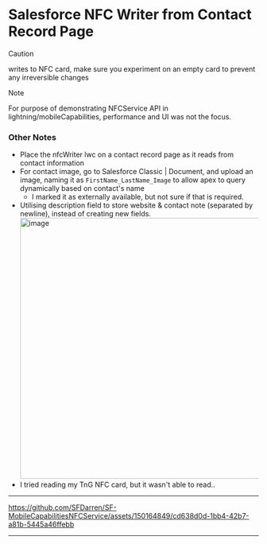 # Salesforce NFC Writer from Contact Record Page

> [!CAUTION]
> writes to NFC card, make sure you experiment on an empty card to prevent any irreversible changes

> [!NOTE]  
> For purpose of demonstrating NFCService API in lightning/mobileCapabilities, performance and UI was not the focus.

### Other Notes

- Place the nfcWriter lwc on a contact record page as it reads from contact information
- For contact image, go to Salesforce Classic | Document, and upload an image, naming it as `FirstName_LastName_Image` to allow apex to query dynamically based on contact's name
  - I marked it as externally available, but not sure if that is required.
- Utilising description field to store website & contact note (separated by newline), instead of creating new fields.
  <img width="525" alt="image" src="https://github.com/SFDarren/SF-MobileCapabilitiesNFCService/assets/150164849/5f573024-013f-4492-b46b-7c6b8ebcf381">
- I tried reading my TnG NFC card, but it wasn't able to read..

---

https://github.com/SFDarren/SF-MobileCapabilitiesNFCService/assets/150164849/cd638d0d-1bb4-42b7-a81b-5445a46ffebb

---


